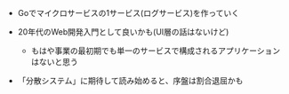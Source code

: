 - Goでマイクロサービスの1サービス(ログサービス)を作っていく
- 20年代のWeb開発入門として良いかも(UI層の話はないけど)

    - もはや事業の最初期でも単一のサービスで構成されるアプリケーションはないと思う
- 「分散システム」に期待して読み始めると、序盤は割合退屈かも
